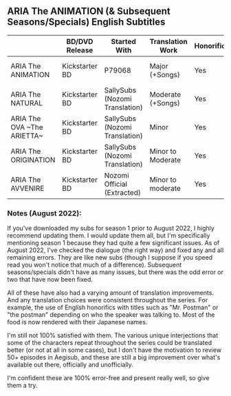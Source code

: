 ## ARIA The ANIMATION (& Subsequent Seasons/Specials) English Subtitles

||BD/DVD Release|Started With|Translation Work|Honorifics|Timing Work|Typesetting Work|Last Modified|
|--------|--------|--------|--------|--------|--------|--------|--------|
|ARIA The ANIMATION|Kickstarter BD|P79068|Major (+Songs)|Yes|All lines|Moderate (SallySubs Edits)|08/2022|
|ARIA The NATURAL|Kickstarter BD|SallySubs (Nozomi Translation)|Moderate (+Songs)|Yes|All lines|Moderate|08/2022|
|ARIA The OVA \~The ARIETTA\~|Kickstarter BD|SallySubs (Nozomi Translation)|Minor|Yes|All lines|N/A|08/2022|
|ARIA The ORIGINATION|Kickstarter BD|SallySubs (Nozomi Translation)|Minor to Moderate|Yes|All lines|Minor|08/2022|
|ARIA The AVVENIRE|Kickstarter BD|Nozomi Official (Extracted)|Minor to moderate|Yes|All lines|Minor|08/2022|

### Notes (August 2022):

If you've downloaded my subs for season 1 prior to August 2022, I highly recommend updating them. I would update them all, but I'm specifically mentioning season 1 because they had quite a few significant issues. As of August 2022, I've checked the dialogue (the right way) and fixed any and all remaining errors. They are like new subs (though I suppose if you speed read you won't notice that much of a difference). Subsequent seasons/specials didn't have as many issues, but there was the odd error or two that have now been fixed.<br/>

All of these have also had a varying amount of translation improvements. And any translation choices were consistent throughout the series. For example, the use of English honorifics with titles such as "Mr. Postman" or "the postman" depending on who the speaker was talking to. Most of the food is now rendered with their Japanese names.<br/>

I'm still not 100% satisfied with them. The various unique interjections that some of the characters repeat throughout the series could be translated better (or not at all in some cases), but I don't have the motivation to review 50+ episodes in Aegisub, and these are still a big improvement over what's available out there, officially and unofficially.<br/>

I'm confident these are 100% error-free and present really well, so give them a try.